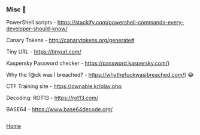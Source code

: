 ### Misc :small_blue_diamond:

PowerShell scripts - https://stackify.com/powershell-commands-every-developer-should-know/

Canary Tokens - http://canarytokens.org/generate#

Tiny URL - https://tinyurl.com/

Kaspersky Password checker - https://password.kaspersky.com/)

Why the f@ck was I breached? - https://whythefuckwasibreached.com/) 😂

CTF Training site - https://pwnable.kr/play.php

Decoding: 
ROT13 - https://rot13.com/

BASE64 - https://www.base64decode.org/

```

```
[Home](https://github.com/WilliamThomas-sec/Opensource-tools/blob/master/README.md#index-%E2%84%B9%EF%B8%8F)
